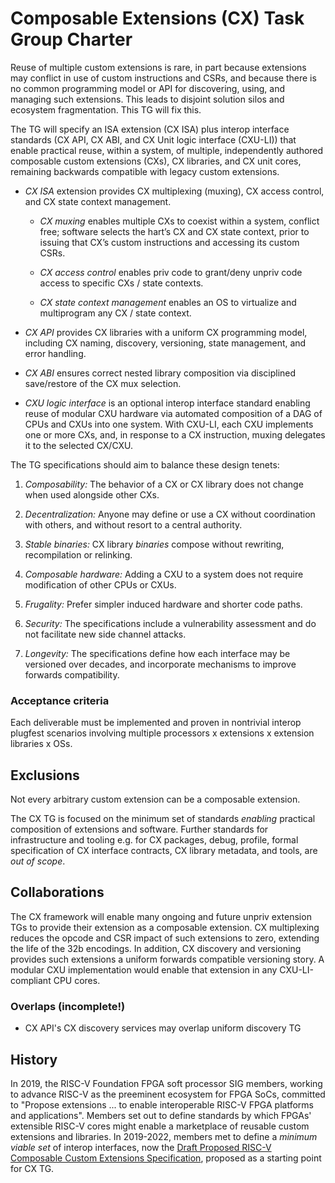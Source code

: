 # Composable Extensions (CX) Task Group Charter

Reuse of multiple custom extensions is rare, in part because extensions
may conflict in use of custom instructions and CSRs, and because there
is no common programming model or API for discovering, using, and
managing such extensions. This leads to disjoint solution silos and
ecosystem fragmentation. This TG will fix this.

The TG will specify an ISA extension (CX ISA) plus interop interface
standards (CX API, CX ABI, and CX Unit logic interface (CXU-LI)) that
enable practical reuse, within a system, of multiple, independently
authored composable custom extensions (CXs), CX libraries, and CX unit
cores, remaining backwards compatible with legacy custom extensions.

* *CX ISA* extension provides CX multiplexing (muxing), CX access control,
  and CX state context management.

  * *CX muxing* enables multiple CXs to coexist within a system, conflict free;
    software selects the hart’s CX and CX state context, prior to issuing
    that CX’s custom instructions and accessing its custom CSRs.
  
  * *CX access control* enables priv code to grant/deny unpriv code access
    to specific CXs / state contexts.
  
  * *CX state context management* enables an OS to virtualize and multiprogram
    any CX / state context.

* *CX API* provides CX libraries with a uniform CX programming model,
  including CX naming, discovery, versioning, state management, and
  error handling.

* *CX ABI* ensures correct nested library composition via disciplined
  save/restore of the CX mux selection.

* *CXU logic interface* is an optional interop interface standard enabling
  reuse of modular CXU hardware via automated composition of a DAG of
  CPUs and CXUs into one system. With CXU-LI, each CXU implements one
  or more CXs, and, in response to a CX instruction, muxing delegates
  it to the selected CX/CXU.

The TG specifications should aim to balance these design tenets:

1. *Composability:* The behavior of a CX or CX library does not change
when used alongside other CXs.

2. *Decentralization:* Anyone may define or use a CX without coordination
with others, and without resort to a central authority.

3. *Stable binaries:* CX library *binaries* compose without rewriting,
recompilation or relinking.

4. *Composable hardware:* Adding a CXU to a system does not require
modification of other CPUs or CXUs.

5. *Frugality:* Prefer simpler induced hardware and shorter code paths.

6. *Security:* The specifications include a vulnerability assessment
and do not facilitate new side channel attacks.

7. *Longevity:* The specifications define how each interface may be
versioned over decades, and incorporate mechanisms to improve forwards
compatibility.

### Acceptance criteria

Each deliverable must be implemented and proven in nontrivial interop
plugfest scenarios involving multiple processors x extensions x extension
libraries x OSs.

## Exclusions

Not every arbitrary custom extension can be a composable extension.

The CX TG is focused on the minimum set of standards *enabling*
practical composition of extensions and software. Further standards
for infrastructure and tooling e.g. for CX packages, debug, profile,
formal specification of CX interface contracts, CX library metadata,
and tools, are _out of scope_.

## Collaborations

The CX framework will enable many ongoing and future unpriv extension
TGs to provide their extension as a composable extension. CX multiplexing
reduces the opcode and CSR impact of such extensions to zero, extending
the life of the 32b encodings. In addition, CX discovery and versioning
provides such extensions a uniform forwards compatible versioning story.
A modular CXU implementation would enable that extension in any
CXU-LI-compliant CPU cores.

### Overlaps (incomplete!)

* CX API's CX discovery services may overlap uniform discovery TG

## History

In 2019, the RISC-V Foundation FPGA soft processor SIG members, working
to advance RISC-V as the preeminent ecosystem for FPGA SoCs, committed to
"Propose extensions ... to enable interoperable RISC-V FPGA platforms and
applications". Members set out to define standards by which FPGAs'
extensible RISC-V cores might enable a marketplace of reusable custom
extensions and libraries. In 2019-2022, members met to define a
*minimum viable set* of interop interfaces, now the
[Draft Proposed RISC-V Composable Custom Extensions Specification](https://raw.githubusercontent.com/grayresearch/CX/main/spec/spec.pdf),
proposed as a starting point for CX TG.
